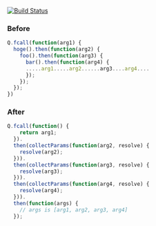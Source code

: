 [![Build Status](https://travis-ci.org/Kuniwak/promised-params-collector.svg?branch=master)](https://travis-ci.org/Kuniwak/promised-params-collector)


### Before
```javascript
Q.fcall(function(arg1) {
  hoge().then(function(arg2) {
    foo().then(function(arg3) {
      bar().then(function(arg4) {
      .....arg1.....arg2......arg3....arg4....
      });
    });
  });
})
```

### After
```javascript
Q.fcall(function() {
    return arg1;
  }).
  then(collectParams(function(arg2, resolve) {
    resolve(arg2);
  })).
  then(collectParams(function(arg3, resolve) {
    resolve(arg3);
  })).
  then(collectParams(function(arg4, resolve) {
    resolve(arg4);
  })).
  then(function(args) {
    // args is [arg1, arg2, arg3, arg4]
  });
```

